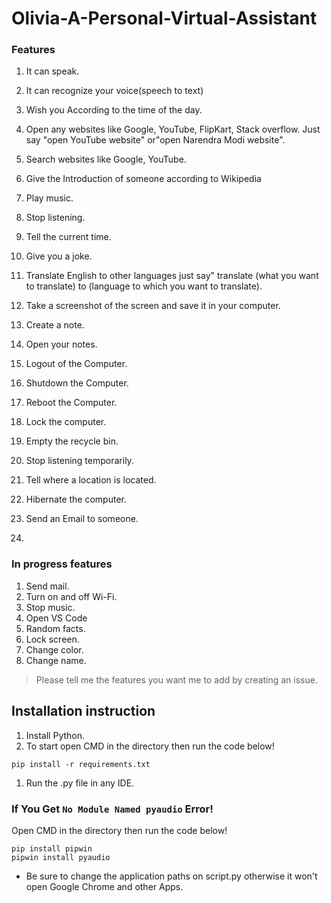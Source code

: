 # Olivia-A-Personal-Virtual-Assistant

### Features

1. It can speak.

1. It can recognize your voice(speech to text)<br>

1. Wish you According to the time of the day.

1. Open any websites like Google, YouTube, FlipKart, Stack overflow. Just say "open YouTube website" or"open Narendra Modi website".

1. Search websites like Google, YouTube.

1. Give the Introduction of someone according to Wikipedia

1. Play music.

1. Stop listening.

1. Tell the current time.

1. Give you a joke.

1. Translate English to other languages just say" translate (what you want to translate) to (language to which you want to translate).

1. Take a screenshot of the screen and save it in your computer.

1. Create a note.

1. Open your notes.

1. Logout of the Computer.

1. Shutdown the Computer.

1. Reboot the Computer.

1. Lock the computer.

1. Empty the recycle bin.

1. Stop listening temporarily.

1. Tell where a location is located.

1. Hibernate the computer.

1. Send an Email to someone.

1. 


### In progress features

1. Send mail.
1. Turn on and off Wi-Fi.
1. Stop music.
1. Open VS Code
1. Random facts.
1. Lock screen.
1. Change color.
1. Change name.

> Please tell me the features you want me to add by creating an issue.

## Installation instruction

1. Install Python.
1. To start open CMD in the directory then run the code below!

`pip install -r requirements.txt`<br>

1. Run the .py file in any IDE.

### If You Get `No Module Named pyaudio` Error!

Open CMD in the directory then run the code below!

```
pip install pipwin
pipwin install pyaudio
```

- Be sure to change the application paths on script.py otherwise it won't open Google Chrome and other Apps. <br>
